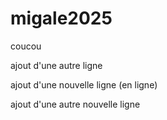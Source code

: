# migale2025

coucou

ajout d'une autre ligne

ajout d'une nouvelle ligne (en ligne)

ajout d'une autre nouvelle ligne

